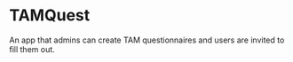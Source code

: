 # TAMQuest
An app that admins can create TAM questionnaires and users are invited to fill them out.
